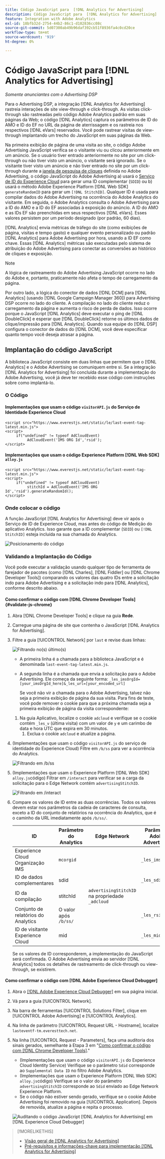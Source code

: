 ```yaml
---
title: Código JavaScript para  [!DNL Analytics for Advertising]
description: Código JavaScript para  [!DNL Analytics for Advertising]
feature: Integration with Adobe Analytics
exl-id: 18bfb32d-2754-44b2-86c1-d102836cc08c
source-git-commit: 5d07300ab49b96daf392cb51f8936fa4c0cd20ce
workflow-type: tm+mt
source-wordcount: '919'
ht-degree: 0%

---
```


# Código JavaScript para [!DNL Analytics for Advertising]

*Somente anunciantes com o Advertising DSP*

Para o Advertising DSP, a integração [!DNL Analytics for Advertising] rastreia interações de site view-through e click-through. As visitas click-through são rastreadas pelo código Adobe Analytics padrão em suas páginas da Web; o código [!DNL Analytics] captura os parâmetros de ID do AMO e ID do EF no URL da página de aterrissagem e os rastreia nos respectivos [!DNL eVars] reservados. Você pode rastrear visitas de view-through implantando um trecho do JavaScript em suas páginas da Web.

Na primeira exibição de página de uma visita ao site, o código Adobe Advertising JavaScript verifica se o visitante viu ou clicou anteriormente em um anúncio. Se o usuário tiver entrado anteriormente no site por um click-through ou não tiver visto um anúncio, o visitante será ignorado. Se o visitante tiver visto um anúncio e não tiver entrado no site por um click-through durante a [janela de pesquisa de cliques](/help/integrations/analytics/prerequisites.md#lookback-a4adc) definida no Adobe Advertising, o código JavaScript do Adobe Advertising a) usará o [Serviço de ID do Experience Cloud](https://experienceleague.adobe.com/docs/id-service/using/home.html?lang=pt-BR) para gerar uma ID complementar (`SDID`) ou b) usará o método Adobe Experience Platform [!DNL Web SDK] `generateRandomID` para gerar um `[!DNL StitchID]`. Qualquer ID é usada para compilar dados do Adobe Advertising na ocorrência do Adobe Analytics do visitante. Em seguida, o Adobe Analytics consulta o Adobe Advertising para a ID do AMO e a ID do EF associadas à exposição do anúncio. A ID do AMO e as IDs EF são preenchidas em seus respectivos [!DNL eVars]. Esses valores persistem por um período designado (por padrão, 60 dias).

[!DNL Analytics] envia métricas de tráfego do site (como exibições de página, visitas e tempo gasto) e qualquer evento personalizado ou padrão [!DNL Analytics] para Adobe Advertising por hora, usando a ID EF como chave. Essas [!DNL Analytics] métricas são executadas pelo sistema de atribuição do Adobe Advertising para conectar as conversões ao histórico de cliques e exposição.

>[!NOTE]
>
>A lógica de rastreamento do Adobe Advertising JavaScript ocorre no lado do Adobe e, portanto, praticamente não afeta o tempo de carregamento da página.
>
>Por outro lado, a lógica do conector de dados [!DNL DCM] para [!DNL Analytics] (usando [!DNL Google Campaign Manager 360]) para Advertising DSP ocorre no lado do cliente. A compilação no lado do cliente reduz o carregamento da página e aumenta o risco de perda de dados. Isso ocorre porque o JavaScript [!DNL Analytics] deve executar o ping de [!DNL DoubleClick] e esperar que [!DNL DoubleClick] retorne os últimos dados de clique/impressão para [!DNL Analytics]. Quando sua equipe do [!DNL DSP] configura o conector de dados do [!DNL DCM], você deve especificar quanto tempo você deseja atrasar a página.

<!--
## Deploying the JavaScript Code

All users must deploy the standard JavaScript code.

Users who want to convert first-party segments from their customer data platforms to [!DNL RampIDs] or [!DNL ID5] IDs [!!!!VERIFY that it's not needed for importing segments directly from LiveRamp] must also deploy ID partner-specific JavaScript code to match conversions to view-throughs.

### The Standard Code

The standard JavaScript library consists of two lines that allow [!DNL Analytics] and Adobe Advertising to communicate with each other. If the [!DNL Analytics for Advertising] integration was completed during the Adobe Advertising implementation, then you should have already received this code with instructions on how to deploy it.

#### Implementations that use the Experience Cloud Identity Service `visitorAPI.js` code

```
<script src="https://www.everestjs.net/static/le/last-event-tag-latest.min.js">
<script>
     if("undefined" != typeof AdCloudEvent) 
          AdCloudEvent('IMS ORG Id','rsid');
</script>
```

#### Implementations that use the Experience Platform [!DNL Web SDK] `alloy.js`code

### Additional Code to Import First-Party Segments to [!DNL RampIDs] and [!DNL ID5] IDs

   * For [!DNL RampIDs], Contact your Adobe Account Team, who will give you instructions to register for a [!DNL LiveRamp] [!DNL LaunchPad] tag. Registration is free, but you must sign an agreement. Once you register, your Adobe Account Team will generate and provide a unique tag for your organization to implement on your webpages.

    [MAYBE PUT THIS BELOW] Place the [!DNL LaunchPad] tag on every page of your website, preferably as the first script within the page head tags but as high within the page head tags as possible.

   * For [!DNL ID5] IDs: Contact your Adobe Account Team, who will give you instructions to register for the tag with ID5. Registration is free, but you must sign an agreement. Once you register, a member of ID5’s technical team will provide a unique tag for your organization to implement on your webpages.
-->

## Implantação do código JavaScript

A biblioteca JavaScript consiste em duas linhas que permitem que o [!DNL Analytics] e o Adobe Advertising se comuniquem entre si. Se a integração [!DNL Analytics for Advertising] foi concluída durante a implementação do Adobe Advertising, você já deve ter recebido esse código com instruções sobre como implantá-lo.

### O Código

#### Implementações que usam o código `visitorAPI.js` do Serviço de Identidade Experience Cloud

```
<script src="https://www.everestjs.net/static/le/last-event-tag-latest.min.js">
<script>
     if("undefined" != typeof AdCloudEvent) 
          AdCloudEvent('IMS ORG Id','rsid');
</script>
```

#### Implementações que usam o código Experience Platform [!DNL Web SDK] `alloy.js`

```
<script src="https://www.everestjs.net/static/le/last-event-tag-latest.min.js">
<script>
     if("undefined" != typeof AdCloudEvent) 
          stitchId = AdCloudEvent('IMS ORG Id','rsid').generateRandomId();
</script>
```

### Onde colocar o código

A função JavaScript [!DNL Analytics for Advertising] deve vir após o Serviço de ID de Experience Cloud, mas antes do código de Medição do aplicativo Analytics. Isso garante que a ID complementar (`SDID`) ou `[!DNL StitchID]` esteja incluída na sua chamada do Analytics.

![Posicionamento do código](/help/integrations/assets/a4adc-code-placement.png)

### Validando a Implantação do Código

Você pode executar a validação usando qualquer tipo de ferramenta de farejador de pacotes (como [!DNL Charles], [!DNL Fiddler] ou [!DNL Chrome Developer Tools]) comparando os valores das quatro IDs entre a solicitação indo para Adobe Advertising e a solicitação indo para [!DNL Analytics], conforme descrito abaixo.

#### Como confirmar o código com [!DNL Chrome Developer Tools] {#validate-js-chrome}

1. Abra [!DNL Chrome Developer Tools] e clique na guia **Rede**.

1. Carregue uma página de site que contenha o JavaScript [!DNL Analytics for Advertising].

1. Filtre a guia [!UICONTROL Network] por `last` e revise duas linhas:

   ![Filtrando no(s) último(s)](/help/integrations/assets/a4adc-code-validation-filter-last.png)

   * A primeira linha é a chamada para a biblioteca JavaScript e é denominada `last-event-tag-latest.min.js`.
   * A segunda linha é a chamada que envia a solicitação para o Adobe Advertising. Ele começa da seguinte forma: `_les_imsOrgId=[your_imsOrgId_here]&_les_url=[your_encoded_url]`

     Se você não vir a chamada para o Adobe Advertising, talvez não seja a primeira exibição de página da sua visita. Para fins de teste, você pode remover o cookie para que a próxima chamada seja a primeira exibição de página da visita correspondente:

   1. Na guia Aplicativo, localize o cookie `adcloud` e verifique se o cookie contém `_les_v` (última visita) com um valor de `y` e um carimbo de data e hora UTC que expira em 30 minutos.
      1. Exclua o cookie `adcloud` e atualize a página.

1. (Implementações que usam o código `visitorAPI.js` do serviço de identidade do Experience Cloud) Filtre em `/b/ss` para ver a ocorrência do Analytics.

   ![Filtrando em `/b/ss`](/help/integrations/assets/a4adc-code-validation-filter-bss.png)

1. (Implementações que usam o Experience Platform [!DNL Web SDK] `alloy.js`código) Filtrar em `/interact` para verificar se a carga da solicitação para o Edge Network contém `advertisingStitchID`.

   ![Filtrando em `/interact`](/help/integrations/assets/a4adc-code-validation-filter-interact.png)

1. Compare os valores de ID entre as duas ocorrências. Todos os valores devem estar nos parâmetros da cadeia de caracteres de consulta, exceto a ID do conjunto de relatórios na ocorrência do Analytics, que é o caminho da URL imediatamente após `/b/ss/`.

   | ID | Parâmetro do Analytics | Edge Network | Parâmetro Adobe Advertising |
   | --- | --- | --- | --- |
   | Experience Cloud Organização IMS | `mcorgid` |  | `_les_imsOrgid` |
   | ID de dados complementares | sdid |  | `_les_sdid` |
   | ID da compilação | stitchId | `advertisingStitchID` na propriedade `_adcloud` |  |
   | Conjunto de relatórios do Analytics | O valor após `/b/ss/` | | `_les_rsid` |
   | ID de visitante Experience Cloud | mid |  | `_les_mid` |

   Se os valores de ID corresponderem, a implementação do JavaScript será confirmada. O Adobe Advertising envia ao servidor [!DNL Analytics] todos os detalhes de rastreamento de click-through ou view-through, se existirem.

#### Como confirmar o código com [!DNL Adobe Experience Cloud Debugger]

1. Abra o [[!DNL Adobe Experience Cloud Debugger]](https://experienceleague.adobe.com/docs/debugger/using-v2/summary.html?lang=pt-BR) em sua página inicial.
1. Vá para a guia [!UICONTROL Network].
1. Na barra de ferramentas [!UICONTROL Solutions Filter], clique em [!UICONTROL Adobe Advertising] e [!UICONTROL Analytics].
1. Na linha de parâmetro [!UICONTROL Request URL - Hostname], localize `lasteventf-tm.everesttech.net`.
1. Na linha [!UICONTROL Request - Parameters], faça uma auditoria dos sinais gerados, semelhante à Etapa 3 em &quot;[Como confirmar o código com [!DNL Chrome Developer Tools]](#validate-js-chrome).&quot;
   * (Implementações que usam o código `visitorAPI.js` do Experience Cloud Identity Service) Verifique se o parâmetro `Sdid` corresponde ao `Supplemental Data ID` no filtro Adobe Analytics.
   * (Implementações que usam o Experience Platform [!DNL Web SDK] `alloy.js`código) Verifique se o valor do parâmetro `advertisingStitchID` corresponde ao `Sdid` enviado ao Edge Network Experience Platform.
   * Se o código não estiver sendo gerado, verifique se o cookie Adobe Advertising foi removido na guia [!UICONTROL Application]. Depois de removida, atualize a página e repita o processo.

   ![Auditando o código JavaScript [!DNL Analytics for Advertising] em [!DNL Experience Cloud Debugger]](/help/integrations/assets/a4adc-js-audit-debugger.png)

>[!MORELIKETHIS]
>
>* [Visão geral de [!DNL Analytics for Advertising]](overview.md)
>* [Pré-requisitos e informações-chave para implementação [!DNL Analytics for Advertising]](prerequisites.md)

